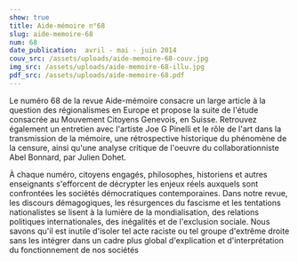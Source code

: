 ```yaml
---
show: true
title: Aide-mémoire n°68
slug: aide-memoire-68
num: 68
date_publication:  avril - mai - juin 2014
couv_src: /assets/uploads/aide-memoire-68-couv.jpg
img_src: /assets/uploads/aide-memoire-68-illu.jpg
pdf_src: /assets/uploads/aide-memoire-68.pdf
---
```


Le numéro 68 de la revue Aide-mémoire consacre un large article à la question des régionalismes en Europe et propose la suite de l'étude consacrée au Mouvement Citoyens Genevois, en Suisse. Retrouvez également un entretien avec l'artiste Joe G Pinelli et le rôle de l'art dans la transmission de la mémoire, une rétrospective historique du phénomène de la censure, ainsi qu'une analyse critique de l'oeuvre du collaborationniste Abel Bonnard, par Julien Dohet.

À chaque numéro, citoyens engagés, philosophes, historiens et autres enseignants s'efforcent de décrypter les enjeux réels auxquels sont confrontées les sociétés démocratiques contemporaines. Dans notre revue, les discours démagogiques, les résurgences du fascisme et les tentations nationalistes se lisent à la lumière de la mondialisation, des relations politiques internationales, des inégalités et de l'exclusion sociale. Nous savons qu'il est inutile d'isoler tel acte raciste ou tel groupe d'extrême droite sans les intégrer dans un cadre plus global d'explication et d'interprétation du fonctionnement de nos sociétés